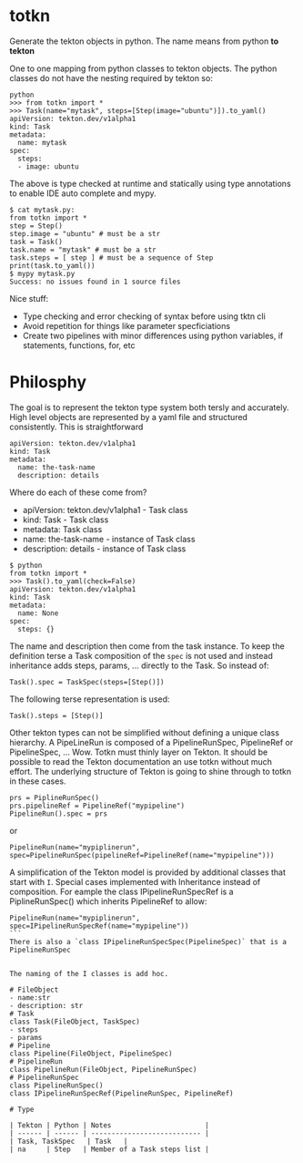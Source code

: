 # totkn

Generate the tekton objects in python. The name means from python **to tekton**

One to one mapping from python classes to tekton objects. The python classes do not have the nesting required by tekton so:

```
python
>>> from totkn import *
>>> Task(name="mytask", steps=[Step(image="ubuntu")]).to_yaml()
apiVersion: tekton.dev/v1alpha1
kind: Task
metadata:
  name: mytask
spec:
  steps:
  - image: ubuntu
```

The above is type checked at runtime and statically using type annotations to enable IDE auto complete and mypy.

```
$ cat mytask.py:
from totkn import *
step = Step()
step.image = "ubuntu" # must be a str
task = Task()
task.name = "mytask" # must be a str
task.steps = [ step ] # must be a sequence of Step
print(task.to_yaml())
$ mypy mytask.py
Success: no issues found in 1 source files
```

Nice stuff:

- Type checking and error checking of syntax before using tktn cli
- Avoid repetition for things like parameter specficiations
- Create two pipelines with minor differences using python variables, if statements, functions, for, etc

# Philosphy

The goal is to represent the tekton type system both tersly and accurately. High level objects are represented by a yaml file and structured consistently. This is straightforward

```
apiVersion: tekton.dev/v1alpha1
kind: Task
metadata:
  name: the-task-name
  description: details
```

Where do each of these come from?

- apiVersion: tekton.dev/v1alpha1 - Task class
- kind: Task - Task class
- metadata: Task class
- name: the-task-name - instance of Task class
- description: details - instance of Task class

```
$ python
from totkn import *
>>> Task().to_yaml(check=False)
apiVersion: tekton.dev/v1alpha1
kind: Task
metadata:
  name: None
spec:
  steps: {}
```

The name and description then come from the task instance. To keep the definition terse a Task composition of the `spec` is not used and instead inheritance adds steps, params, ... directly to the Task. So instead of:

```
Task().spec = TaskSpec(steps=[Step()])
```

The following terse representation is used:

```
Task().steps = [Step()]
```

Other tekton types can not be simplified without defining a unique class hierarchy. A PipeLineRun is composed of a PipelineRunSpec, PipelineRef or PipelineSpec, ... Wow. Totkn must thinly layer on Tekton. It should be possible to read the Tekton documentation an use totkn without much effort. The underlying structure of Tekton is going to shine through to totkn in these cases.

```
prs = PiplineRunSpec()
prs.pipelineRef = PipelineRef("mypipeline")
PipelineRun().spec = prs
```

or

```
PipelineRun(name="mypiplinerun", spec=PipelineRunSpec(pipelineRef=PipelineRef(name="mypipeline")))
```

A simplification of the Tekton model is provided by additional classes that start with `I`. Special cases implemented with Inheritance instead of composition. For eample the class IPipelineRunSpecRef is a PiplineRunSpec() which inherits PipelineRef to allow:

````
PipelineRun(name="mypiplinerun", spec=IPipelineRunSpecRef(name="mypipeline"))
```
There is also a `class IPipelineRunSpecSpec(PipelineSpec)` that is a PipelineRunSpec


The naming of the I classes is add hoc.

# FileObject
- name:str
- description: str
# Task
class Task(FileObject, TaskSpec)
- steps
- params
# Pipeline
class Pipeline(FileObject, PipelineSpec)
# PipelineRun
class PipelineRun(FileObject, PipelineRunSpec)
# PipelineRunSpec
class PipelineRunSpec()
class IPipelineRunSpecRef(PipelineRunSpec, PipelineRef)

# Type

| Tekton | Python | Notes                       |
| ------ | ------ | --------------------------- |
| Task, TaskSpec   | Task   |
| na     | Step   | Member of a Task steps list |

````

```

```
